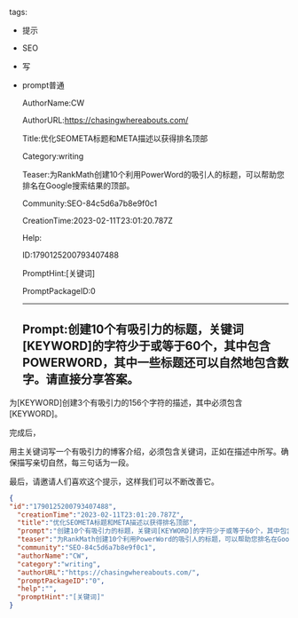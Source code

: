   tags: 
- 提示
- SEO
- 写
- prompt普通

  AuthorName:CW

  AuthorURL:https://chasingwhereabouts.com/

  Title:优化SEOMETA标题和META描述以获得排名顶部

  Category:writing

  Teaser:为RankMath创建10个利用PowerWord的吸引人的标题，可以帮助您排名在Google搜索结果的顶部。

  Community:SEO-84c5d6a7b8e9f0c1

  CreationTime:2023-02-11T23:01:20.787Z

  Help:

  ID:1790125200793407488

  PromptHint:[关键词]

  PromptPackageID:0

  ---

  ## Prompt:创建10个有吸引力的标题，关键词[KEYWORD]的字符少于或等于60个，其中包含POWERWORD，其中一些标题还可以自然地包含数字。请直接分享答案。

为[KEYWORD]创建3个有吸引力的156个字符的描述，其中必须包含[KEYWORD]。

完成后，

用主关键词写一个有吸引力的博客介绍，必须包含关键词，正如在描述中所写。确保描写亲切自然，每三句话为一段。

最后，请邀请人们喜欢这个提示，这样我们可以不断改善它。

  ```json
  {
  "id":"1790125200793407488",
    "creationTime":"2023-02-11T23:01:20.787Z",
    "title":"优化SEOMETA标题和META描述以获得排名顶部",
    "prompt":"创建10个有吸引力的标题，关键词[KEYWORD]的字符少于或等于60个，其中包含POWERWORD，其中一些标题还可以自然地包含数字。请直接分享答案。\n\n为[KEYWORD]创建3个有吸引力的156个字符的描述，其中必须包含[KEYWORD]。\n\n完成后，\n\n用主关键词写一个有吸引力的博客介绍，必须包含关键词，正如在描述中所写。确保描写亲切自然，每三句话为一段。\n\n最后，请邀请人们喜欢这个提示，这样我们可以不断改善它。",
    "teaser":"为RankMath创建10个利用PowerWord的吸引人的标题，可以帮助您排名在Google搜索结果的顶部。",
    "community":"SEO-84c5d6a7b8e9f0c1",
    "authorName":"CW",
    "category":"writing",
    "authorURL":"https://chasingwhereabouts.com/",
    "promptPackageID":"0",
    "help":"",
    "promptHint":"[关键词]"
  }
  ```
